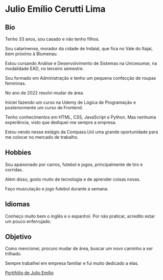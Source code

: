 # Julio Emílio Cerutti Lima

## Bio

Tenho 33 anos, sou casado e não tenho filhos.

Sou catarinense, morador da cidade de Indaial, que fica no Vale do Itajaí, bem próximo à Blumenau.

Estou cursando Análise e Desenvolvimento de Sistemas na Unicesumar, na modalidade EAD, no terceiro semestre.

Sou formado em Administração e tenho um pequena confecção de roupas femininas.

No ano de 2022 resolvi mudar de área.

Iniciei fazendo um curso na Udemy de Lógica de Programação e posteriormente um curso de Frontend.

Tenho conhecimentos em HTML, CSS, JavaScript e Python. Mas nenhuma experiência, visto que dediquei-me sempre a empresa.

Estou vendo nesse estágio da Compass.Uol uma grande oportunidade para me colocar no mercado de trabalho.

## Hobbies

Sou apaixonado por carros, futebol e jogos, principalmente de tiro e corridas.

Além disso, gosto muito de tecnologia e de aprender coisas novas.

Faço musculação e jogo futebol durante a semana.

## Idiomas

Conheço muito bem o inglês e o espanhol. Por não praticar, acredito estar um pouco enferrujado. 

## Objetivo

Como mencionei, procuro mudar de área, buscar um novo caminho a ser trilhado.

Sempre trabalhei em empresa familiar e fui muito dedicado a elas.

[Portifólio de Julio Emílio](https://julioecl.github.io/)
